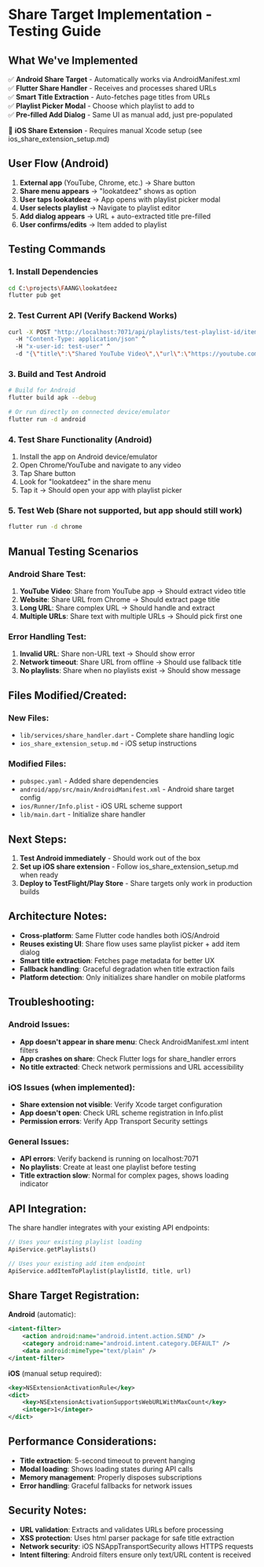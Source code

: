 # Share Target Implementation - Testing Guide

## What We've Implemented

✅ **Android Share Target** - Automatically works via AndroidManifest.xml  
✅ **Flutter Share Handler** - Receives and processes shared URLs  
✅ **Smart Title Extraction** - Auto-fetches page titles from URLs  
✅ **Playlist Picker Modal** - Choose which playlist to add to  
✅ **Pre-filled Add Dialog** - Same UI as manual add, just pre-populated  

🔄 **iOS Share Extension** - Requires manual Xcode setup (see ios_share_extension_setup.md)

## User Flow (Android)

1. **External app** (YouTube, Chrome, etc.) → Share button
2. **Share menu appears** → "lookatdeez" shows as option  
3. **User taps lookatdeez** → App opens with playlist picker modal
4. **User selects playlist** → Navigate to playlist editor
5. **Add dialog appears** → URL + auto-extracted title pre-filled
6. **User confirms/edits** → Item added to playlist

## Testing Commands

### 1. Install Dependencies
```bash
cd C:\projects\FAANG\lookatdeez
flutter pub get
```

### 2. Test Current API (Verify Backend Works)
```bash
curl -X POST "http://localhost:7071/api/playlists/test-playlist-id/items" ^
  -H "Content-Type: application/json" ^
  -H "x-user-id: test-user" ^
  -d "{\"title\":\"Shared YouTube Video\",\"url\":\"https://youtube.com/watch?v=dQw4w9WgXcQ\"}"
```

### 3. Build and Test Android
```bash
# Build for Android
flutter build apk --debug

# Or run directly on connected device/emulator
flutter run -d android
```

### 4. Test Share Functionality (Android)
1. Install the app on Android device/emulator
2. Open Chrome/YouTube and navigate to any video
3. Tap Share button 
4. Look for "lookatdeez" in the share menu
5. Tap it → Should open your app with playlist picker

### 5. Test Web (Share not supported, but app should still work)
```bash
flutter run -d chrome
```

## Manual Testing Scenarios

### Android Share Test:
1. **YouTube Video**: Share from YouTube app → Should extract video title
2. **Website**: Share URL from Chrome → Should extract page title  
3. **Long URL**: Share complex URL → Should handle and extract
4. **Multiple URLs**: Share text with multiple URLs → Should pick first one

### Error Handling Test:
1. **Invalid URL**: Share non-URL text → Should show error
2. **Network timeout**: Share URL from offline → Should use fallback title
3. **No playlists**: Share when no playlists exist → Should show message

## Files Modified/Created:

### New Files:
- `lib/services/share_handler.dart` - Complete share handling logic
- `ios_share_extension_setup.md` - iOS setup instructions

### Modified Files:
- `pubspec.yaml` - Added share dependencies  
- `android/app/src/main/AndroidManifest.xml` - Android share target config
- `ios/Runner/Info.plist` - iOS URL scheme support
- `lib/main.dart` - Initialize share handler

## Next Steps:

1. **Test Android immediately** - Should work out of the box
2. **Set up iOS share extension** - Follow ios_share_extension_setup.md when ready
3. **Deploy to TestFlight/Play Store** - Share targets only work in production builds

## Architecture Notes:

- **Cross-platform**: Same Flutter code handles both iOS/Android
- **Reuses existing UI**: Share flow uses same playlist picker + add item dialog
- **Smart title extraction**: Fetches page metadata for better UX
- **Fallback handling**: Graceful degradation when title extraction fails
- **Platform detection**: Only initializes share handler on mobile platforms

## Troubleshooting:

### Android Issues:
- **App doesn't appear in share menu**: Check AndroidManifest.xml intent filters
- **App crashes on share**: Check Flutter logs for share_handler errors
- **No title extracted**: Check network permissions and URL accessibility

### iOS Issues (when implemented):
- **Share extension not visible**: Verify Xcode target configuration
- **App doesn't open**: Check URL scheme registration in Info.plist
- **Permission errors**: Verify App Transport Security settings

### General Issues:
- **API errors**: Verify backend is running on localhost:7071
- **No playlists**: Create at least one playlist before testing
- **Title extraction slow**: Normal for complex pages, shows loading indicator

## API Integration:

The share handler integrates with your existing API endpoints:

```dart
// Uses your existing playlist loading
ApiService.getPlaylists()

// Uses your existing add item endpoint  
ApiService.addItemToPlaylist(playlistId, title, url)
```

## Share Target Registration:

**Android** (automatic):
```xml
<intent-filter>
    <action android:name="android.intent.action.SEND" />
    <category android:name="android.intent.category.DEFAULT" />
    <data android:mimeType="text/plain" />
</intent-filter>
```

**iOS** (manual setup required):
```xml
<key>NSExtensionActivationRule</key>
<dict>
    <key>NSExtensionActivationSupportsWebURLWithMaxCount</key>
    <integer>1</integer>
</dict>
```

## Performance Considerations:

- **Title extraction**: 5-second timeout to prevent hanging
- **Modal loading**: Shows loading states during API calls
- **Memory management**: Properly disposes subscriptions
- **Error handling**: Graceful fallbacks for network issues

## Security Notes:

- **URL validation**: Extracts and validates URLs before processing
- **XSS protection**: Uses html parser package for safe title extraction
- **Network security**: iOS NSAppTransportSecurity allows HTTPS requests
- **Intent filtering**: Android filters ensure only text/URL content is received
